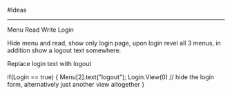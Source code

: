﻿#Ideas
*******
Menu
  Read Write Login

Hide menu and read, show only login page, upon login
revel all 3 menus, in addition show a logout text somewhere.

Replace login text with logout

 if(Login == true)
 {
    Menu[2].text("logout");
    Login.View(0) // hide the login form, alternatively just another view altogether
 }


